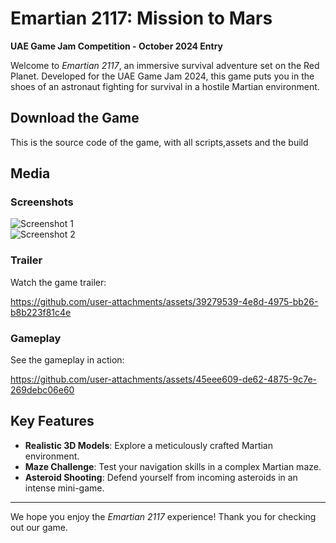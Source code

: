 # Emartian 2117: Mission to Mars
**UAE Game Jam Competition - October 2024 Entry**

Welcome to *Emartian 2117*, an immersive survival adventure set on the Red Planet. Developed for the UAE Game Jam 2024, this game puts you in the shoes of an astronaut fighting for survival in a hostile Martian environment.

## Download the Game
This is the source code of the game, with all scripts,assets and the build


## Media

### Screenshots
![Screenshot 1](https://github.com/user-attachments/assets/c640e6a6-b24a-4409-8ffa-186215f57d77)  
![Screenshot 2](https://github.com/user-attachments/assets/192b1e7d-8793-4c02-9452-99339c48ef29)

### Trailer
Watch the game trailer:  


https://github.com/user-attachments/assets/39279539-4e8d-4975-bb26-b8b223f81c4e



### Gameplay
See the gameplay in action:  


https://github.com/user-attachments/assets/45eee609-de62-4875-9c7e-269debc06e60



## Key Features
- **Realistic 3D Models**: Explore a meticulously crafted Martian environment.
- **Maze Challenge**: Test your navigation skills in a complex Martian maze.
- **Asteroid Shooting**: Defend yourself from incoming asteroids in an intense mini-game.

---

We hope you enjoy the *Emartian 2117* experience! Thank you for checking out our game.
